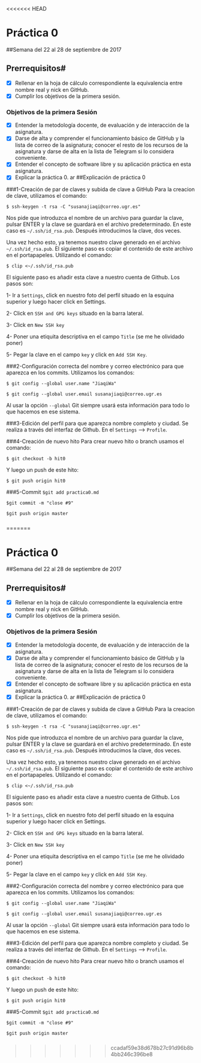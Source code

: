<<<<<<< HEAD
# Práctica 0
##Semana del 22 al 28 de septiembre de 2017

## Prerrequisitos#
- [x] Rellenar en la hoja de cálculo correspondiente la equivalencia entre nombre real y nick en GitHub.
- [x] Cumplir los objetivos de la primera sesión.

### Objetivos de la primera Sesión
- [x] Entender la metodología docente, de evaluación y de interacción de la asignatura.
- [x] Darse de alta y comprender el funcionamiento básico de GitHub y la lista de correo de la asignatura; conocer el resto de los recursos de la asignatura y darse de alta en la lista de Telegram si lo considera conveniente.
- [x] Entender el concepto de software libre y su aplicación práctica en esta asignatura.
- [x] Explicar la práctica 0.
ar
##Explicación de práctica 0

###1-Creación de par de claves y subida de clave a GitHub
Para la creacion de clave, utilizamos el comando:

``` $ ssh-keygen -t rsa -C "susanajiaqi@correo.ugr.es" ```

Nos pide que introduzca el nombre de un archivo para guardar la clave, pulsar ENTER y la clave se guardará en el archivo predeterminado. En este caso es ``~/.ssh/id_rsa.pub``.
Después introducimos la clave, dos veces.

Una vez hecho esto, ya tenemos nuestro clave generado en el archivo ``~/.ssh/id_rsa.pub``. El siguiente paso es copiar el contenido de este archivo en el portapapeles.
Utilizando el comando:

```$ clip <~/.ssh/id_rsa.pub  ```

El siguiente paso es añadir esta clave a nuestro cuenta de Github. Los pasos son:

1- Ir a ```Settings```, click en nuestro foto del perfil situado en la esquina superior y luego hacer click en Settings.

2- Click en ```SSH and GPG keys``` situado en la barra lateral.

3- Click en ```New SSH key```

4- Poner una etiquita descriptiva en el campo ```Title``` (se me he olividado poner)

5- Pegar la clave en el campo ```key``` y click en ```Add SSH Key```.


###2-Configuración correcta del nombre y correo electrónico para que aparezca en los commits.
Utilizamos los comandos:

```$ git config --global user.name "JiaqiWa"```

```$ git config --global user.email susanajiaqi@correo.ugr.es```

Al usar la opción ```--global``` Git siempre usará esta información para todo lo que hacemos en ese sistema.


###3-Edición del perfil para que aparezca nombre completo y ciudad.
Se realiza a través del interfaz de Github. En el ```Settings```  --> ```Profile```.

###4-Creación de nuevo hito
Para crear nuevo hito o branch usamos el comando:

```$ git checkout -b hit0```

Y luego un push de este hito:

```$ git push origin hit0 ```

###5-Commit
```$git add practica0.md ```

```$git commit -m "close #9"```

```$git push origin master```

###
=======
# Práctica 0
##Semana del 22 al 28 de septiembre de 2017

## Prerrequisitos#
- [x] Rellenar en la hoja de cálculo correspondiente la equivalencia entre nombre real y nick en GitHub.
- [x] Cumplir los objetivos de la primera sesión.

### Objetivos de la primera Sesión
- [x] Entender la metodología docente, de evaluación y de interacción de la asignatura.
- [x] Darse de alta y comprender el funcionamiento básico de GitHub y la lista de correo de la asignatura; conocer el resto de los recursos de la asignatura y darse de alta en la lista de Telegram si lo considera conveniente.
- [x] Entender el concepto de software libre y su aplicación práctica en esta asignatura.
- [x] Explicar la práctica 0.
ar
##Explicación de práctica 0

###1-Creación de par de claves y subida de clave a GitHub
Para la creacion de clave, utilizamos el comando:

``` $ ssh-keygen -t rsa -C "susanajiaqi@correo.ugr.es" ```

Nos pide que introduzca el nombre de un archivo para guardar la clave, pulsar ENTER y la clave se guardará en el archivo predeterminado. En este caso es ``~/.ssh/id_rsa.pub``.
Después introducimos la clave, dos veces.

Una vez hecho esto, ya tenemos nuestro clave generado en el archivo ``~/.ssh/id_rsa.pub``. El siguiente paso es copiar el contenido de este archivo en el portapapeles.
Utilizando el comando:

```$ clip <~/.ssh/id_rsa.pub  ```

El siguiente paso es añadir esta clave a nuestro cuenta de Github. Los pasos son:

1- Ir a ```Settings```, click en nuestro foto del perfil situado en la esquina superior y luego hacer click en Settings.

2- Click en ```SSH and GPG keys``` situado en la barra lateral.

3- Click en ```New SSH key```

4- Poner una etiquita descriptiva en el campo ```Title``` (se me he olividado poner)

5- Pegar la clave en el campo ```key``` y click en ```Add SSH Key```.


###2-Configuración correcta del nombre y correo electrónico para que aparezca en los commits.
Utilizamos los comandos:

```$ git config --global user.name "JiaqiWa"```

```$ git config --global user.email susanajiaqi@correo.ugr.es```

Al usar la opción ```--global``` Git siempre usará esta información para todo lo que hacemos en ese sistema.


###3-Edición del perfil para que aparezca nombre completo y ciudad.
Se realiza a través del interfaz de Github. En el ```Settings```  --> ```Profile```.

###4-Creación de nuevo hito
Para crear nuevo hito o branch usamos el comando:

```$ git checkout -b hit0```

Y luego un push de este hito:

```$ git push origin hit0 ```

###5-Commit
```$git add practica0.md ```

```$git commit -m "close #9"```

```$git push origin master```

###
>>>>>>> ccadaf59e38d678b27c91d96b8b4bb246c396be8
